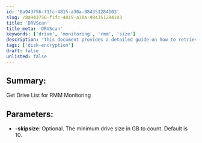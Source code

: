```yaml
---
id: '8a943756-f1fc-4815-a30a-984351284103'
slug: /8a943756-f1fc-4815-a30a-984351284103
title: 'DRVScan'
title_meta: 'DRVScan'
keywords: ['drive', 'monitoring', 'rmm', 'size']
description: 'This document provides a detailed guide on how to retrieve a list of drives for monitoring purposes in RMM. It includes parameters such as minimum drive size and how to customize the output based on specific requirements.'
tags: ['disk-encryption']
draft: false
unlisted: false
---
```


## Summary:

Get Drive List for RMM Monitoring

## Parameters:

- **-skipsize**: Optional. The minimum drive size in GB to count. Default is 10.
